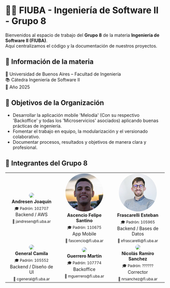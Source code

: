 # 👨‍💻 FIUBA - Ingeniería de Software II - Grupo 8

Bienvenidos al espacio de trabajo del **Grupo 8** de la materia **Ingeniería de Software II (FIUBA)**.  
Aquí centralizamos el código y la documentación de nuestros proyectos.

## 📌 Información de la materia
📍 Universidad de Buenos Aires – Facultad de Ingeniería  
📚 Cátedra Ingeniería de Software II  
📅 Año 2025

## 🎯 Objetivos de la Organización
- Desarrollar la aplicación mobile 'Melodía' (Con su respectivo 'Backoffice' y todas los 'Microservicios' asociados) aplicando buenas prácticas de ingeniería.  
- Fomentar el trabajo en equipo, la modularización y el versionado colaborativo.  
- Documentar procesos, resultados y objetivos de manera clara y profesional.  

## 👥 Integrantes del Grupo 8

<div align="center">
<table>
  <tr>
    <td align="center" width="220px">
      <img src="../img/joaquin.png" width="120px" style="border-radius:50%"><br>
      <b>Andresen Joaquín</b><br>
      <sub>🎓 Padrón: 102707</sub><br>
      Backend / AWS<br>
      <sub>📧 jandresen@fi.uba.ar</sub>
    </td>
    <td align="center" width="220px">
      <img src="../img/felipe.png" width="120px" style="border-radius:50%"><br>
      <b>Ascencio Felipe Santino</b><br>
      <sub>🎓 Padrón: 110675</sub><br>
      App Mobile<br>
      <sub>📧 fascencio@fi.uba.ar</sub>
    </td>
    <td align="center" width="220px">
      <img src="../img/esteban.png" width="120px" style="border-radius:50%"><br>
      <b>Frascarelli Esteban</b><br>
      <sub>🎓 Padrón: 105965</sub><br>
      Backend / Bases de Datos<br>
      <sub>📧 efrascarelli@fi.uba.ar</sub>
    </td>
  </tr>
  <tr>
    <td align="center" width="220px">
      <img src="../img/camila.png" width="120px" style="border-radius:50%"><br>
      <b>General Camila</b><br>
      <sub>🎓 Padrón: 105552</sub><br>
      Backend / Diseño de UI<br>
      <sub>📧 cgeneral@fi.uba.ar</sub>
    </td>
    <td align="center" width="220px">
      <img src="../img/martin.png" width="120px" style="border-radius:50%"><br>
      <b>Guerrero Martín</b><br>
      <sub>🎓 Padrón: 107774</sub><br>
      Backoffice<br>
      <sub>📧 mguerrero@fi.uba.ar</sub>
    </td>
    <td align="center" width="220px">
      <img src="../img/nicolas.png" width="120px" style="border-radius:50%"><br>
      <b>Nicolás Ramiro Sanchez</b><br>
      <sub>🎓 Padrón: ??????</sub><br>
      Corrector<br>
      <sub>📧 nrsanchez@fi.uba.ar</sub>
    </td>
  </tr>
</table>
</div>
